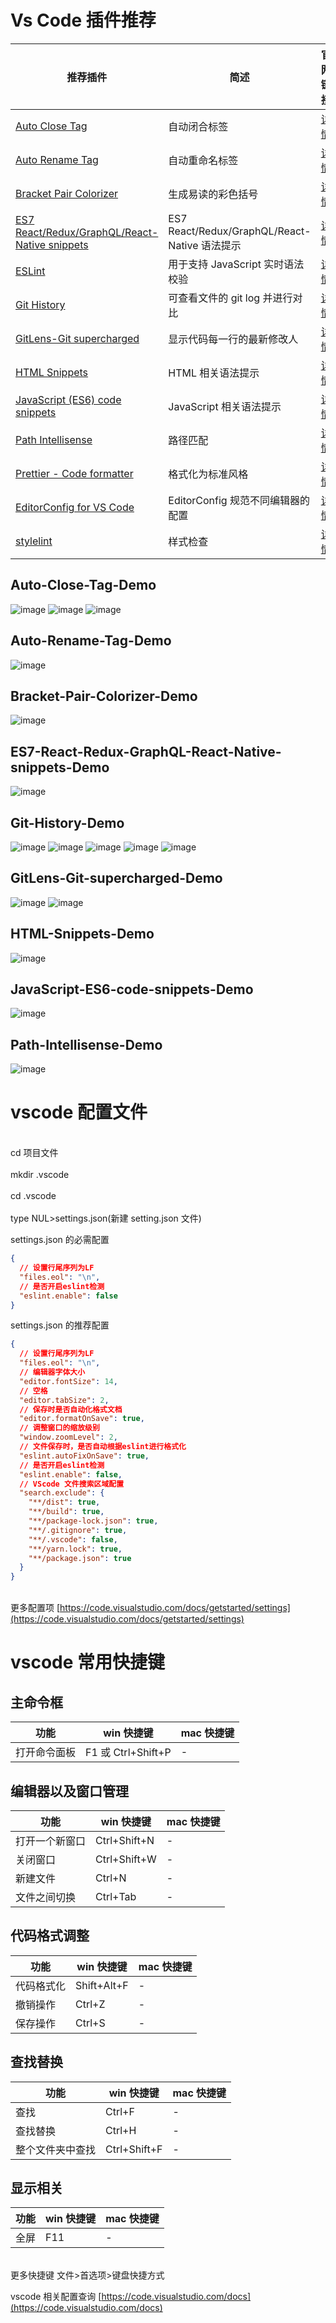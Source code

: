 # Vs Code 插件推荐

| 推荐插件                                                                                             | 简述                                          | 官网链接                                                                                       |
| ---------------------------------------------------------------------------------------------------- | --------------------------------------------- | ---------------------------------------------------------------------------------------------- |
| [Auto Close Tag](#Auto-Close-Tag-Demo)                                                               | 自动闭合标签                                  | [详情](https://marketplace.visualstudio.com/items?itemName=formulahendry.auto-close-tag)       |
| [Auto Rename Tag](#Auto-Rename-Tag-Demo)                                                             | 自动重命名标签                                | [详情](https://marketplace.visualstudio.com/items?itemName=formulahendry.auto-rename-tag)      |
| [Bracket Pair Colorizer](#Bracket-Pair-Colorizer-Demo)                                               | 生成易读的彩色括号                            | [详情](https://marketplace.visualstudio.com/items?itemName=CoenraadS.bracket-pair-colorizer)   |
| [ES7 React/Redux/GraphQL/React-Native snippets](#ES7-React-Redux-GraphQL-React-Native-snippets-Demo) | ES7 React/Redux/GraphQL/React-Native 语法提示 | [详情](https://marketplace.visualstudio.com/items?itemName=dsznajder.es7-react-js-snippets)    |
| [ESLint](#ESLint-Demo)                                                                               | 用于支持 JavaScript 实时语法校验              | [详情](https://marketplace.visualstudio.com/items?itemName=dbaeumer.vscode-eslint)             |
| [Git History](#Git-History-Demo)                                                                     | 可查看文件的 git log 并进行对比               | [详情](https://marketplace.visualstudio.com/items?itemName=donjayamanne.githistory)            |
| [GitLens-Git supercharged](#GitLens-Git-supercharged-Demo)                                           | 显示代码每一行的最新修改人                    | [详情](https://marketplace.visualstudio.com/items?itemName=eamodio.gitlens)                    |
| [HTML Snippets](#HTML-Snippets-Demo)                                                                 | HTML 相关语法提示                             | [详情](https://marketplace.visualstudio.com/items?itemName=abusaidm.html-snippets)             |
| [JavaScript (ES6) code snippets](#JavaScript-ES6-code-snippets-Demo)                                 | JavaScript 相关语法提示                       | [详情](https://marketplace.visualstudio.com/items?itemName=xabikos.JavaScriptSnippets)         |
| [Path Intellisense](#Path-Intellisense-Demo)                                                         | 路径匹配                                      | [详情](https://marketplace.visualstudio.com/items?itemName=christian-kohler.path-intellisense) |
| [Prettier - Code formatter](#Prettier-Code-formatter-Demo)                                           | 格式化为标准风格                              | [详情](https://marketplace.visualstudio.com/items?itemName=esbenp.prettier-vscode)             |
| [EditorConfig for VS Code](#EditorConfig-for-VS-Code-Demo)                                           | EditorConfig 规范不同编辑器的配置             | [详情](https://marketplace.visualstudio.com/items?itemName=EditorConfig.EditorConfig)          |
| [stylelint](#stylelint-Demo)                                                                         | 样式检查                                      | [详情](https://marketplace.visualstudio.com/items?itemName=shinnn.stylelint)                   |

## Auto-Close-Tag-Demo

![image](https://github.com/18846033907/vscode-setting/blob/master/vscode-plugins-docs/imges/Auto-Close-Tag/close-tag.gif)
![image](https://github.com/18846033907/vscode-setting/blob/master/vscode-plugins-docs/imges/Auto-Close-Tag/st3.gif)
![image](https://github.com/18846033907/vscode-setting/blob/master/vscode-plugins-docs/imges/Auto-Close-Tag/usage.gif)

## Auto-Rename-Tag-Demo

![image](https://github.com/18846033907/vscode-setting/blob/master/vscode-plugins-docs/imges/Auto-Rename-Tag/usage.gif)

## Bracket-Pair-Colorizer-Demo

![image](https://github.com/18846033907/vscode-setting/blob/master/vscode-plugins-docs/imges/Bracket-Pair-Colorizer/usage.gif)

## ES7-React-Redux-GraphQL-React-Native-snippets-Demo

![image](https://github.com/18846033907/vscode-setting/blob/master/vscode-plugins-docs/imges/ES7-React-Redux-GraphQL-ReactNative-snippets/usage.gif)

## Git-History-Demo

![image](https://github.com/18846033907/vscode-setting/blob/master/vscode-plugins-docs/imges/Git-History/compare.gif)
![image](https://github.com/18846033907/vscode-setting/blob/master/vscode-plugins-docs/imges/Git-History/fileHistoryCommand.gif)
![image](https://github.com/18846033907/vscode-setting/blob/master/vscode-plugins-docs/imges/Git-History/fileHistoryCommandMore.gif)
![image](https://github.com/18846033907/vscode-setting/blob/master/vscode-plugins-docs/imges/Git-History/gitLogv2.gif)
![image](https://github.com/18846033907/vscode-setting/blob/master/vscode-plugins-docs/imges/Git-History/lineHistoryCommand.gif)

## GitLens-Git-supercharged-Demo

![image](https://github.com/18846033907/vscode-setting/blob/master/vscode-plugins-docs/imges/GitLens%20%E2%80%94%20Git%20supercharged/gitlens-preview.gif)
![image](https://github.com/18846033907/vscode-setting/blob/master/vscode-plugins-docs/imges/GitLens%20%E2%80%94%20Git%20supercharged/usage.gif)

## HTML-Snippets-Demo

![image](https://github.com/18846033907/vscode-setting/blob/master/vscode-plugins-docs/imges/HTML-Snippets/usage.gif)

## JavaScript-ES6-code-snippets-Demo

![image](https://github.com/18846033907/vscode-setting/blob/master/vscode-plugins-docs/imges/JavaScript-ES6-code-snippets/usage.gif)

## Path-Intellisense-Demo

![image](https://github.com/18846033907/vscode-setting/blob/master/vscode-plugins-docs/imges/Path-Intellisense/usage.gif)

# vscode 配置文件

<br>cd 项目文件<br>
<br>mkdir .vscode<br>
<br>cd .vscode<br>
<br>type NUL>settings.json(新建 setting.json 文件)<br>

settings.json 的必需配置

```json
{
  // 设置行尾序列为LF
  "files.eol": "\n",
  // 是否开启eslint检测
  "eslint.enable": false
}
```

settings.json 的推荐配置

```json
{
  // 设置行尾序列为LF
  "files.eol": "\n",
  // 编辑器字体大小
  "editor.fontSize": 14,
  // 空格
  "editor.tabSize": 2,
  // 保存时是否自动化格式文档
  "editor.formatOnSave": true,
  // 调整窗口的缩放级别
  "window.zoomLevel": 2,
  // 文件保存时，是否自动根据eslint进行格式化
  "eslint.autoFixOnSave": true,
  // 是否开启eslint检测
  "eslint.enable": false,
  // VScode 文件搜索区域配置
  "search.exclude": {
    "**/dist": true,
    "**/build": true,
    "**/package-lock.json": true,
    "**/.gitignore": true,
    "**/.vscode": false,
    "**/yarn.lock": true,
    "**/package.json": true
  }
}
```

<br>更多配置项 [https://code.visualstudio.com/docs/getstarted/settings](https://code.visualstudio.com/docs/getstarted/settings)<br>

# vscode 常用快捷键

## 主命令框

| 功能         | win 快捷键         | mac 快捷键 |
| ------------ | ------------------ | ---------- |
| 打开命令面板 | F1 或 Ctrl+Shift+P | -          |

## 编辑器以及窗口管理

| 功能           | win 快捷键   | mac 快捷键 |
| -------------- | ------------ | ---------- |
| 打开一个新窗口 | Ctrl+Shift+N | -          |
| 关闭窗口       | Ctrl+Shift+W | -          |
| 新建文件       | Ctrl+N       | -          |
| 文件之间切换   | Ctrl+Tab     | -          |

## 代码格式调整

| 功能       | win 快捷键  | mac 快捷键 |
| ---------- | ----------- | ---------- |
| 代码格式化 | Shift+Alt+F | -          |
| 撤销操作   | Ctrl+Z      | -          |
| 保存操作   | Ctrl+S      | -          |

## 查找替换

| 功能             | win 快捷键   | mac 快捷键 |
| ---------------- | ------------ | ---------- |
| 查找             | Ctrl+F       | -          |
| 查找替换         | Ctrl+H       | -          |
| 整个文件夹中查找 | Ctrl+Shift+F | -          |

## 显示相关

| 功能 | win 快捷键 | mac 快捷键 |
| ---- | ---------- | ---------- |
| 全屏 | F11        | -          |

<br>更多快捷键 文件>首选项>键盘快捷方式<br>

vscode 相关配置查询 [https://code.visualstudio.com/docs](https://code.visualstudio.com/docs)
